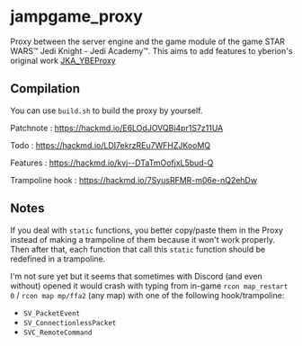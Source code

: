 # jampgame_proxy

Proxy between the server engine and the game module of the game STAR WARS™ Jedi Knight - Jedi Academy™.
This aims to add features to yberion's original work [JKA_YBEProxy](https://github.com/Yberion/JKA_YBEProxy)

## Compilation

You can use `build.sh` to build the proxy by yourself.

Patchnote : https://hackmd.io/E6LOdJOVQBi4pr1S7z11UA

Todo : https://hackmd.io/LDI7ekrzREu7WFHZJKooMQ

Features : https://hackmd.io/kvj--DTaTmOofjxL5bud-Q

Trampoline hook : https://hackmd.io/7SyusRFMR-m06e-nQ2ehDw

## Notes

If you deal with `static` functions, you better copy/paste them in the Proxy instead of making a trampoline of them because it won't work properly.  
Then after that, each function that call this `static` function should be redefined in a trampoline.  

I'm not sure yet but it seems that sometimes with Discord (and even without) opened it would crash with typing from in-game `rcon map_restart 0` / `rcon map mp/ffa2` (any map) with one of the following hook/trampoline:  

- `SV_PacketEvent`
- `SV_ConnectionlessPacket`
- `SVC_RemoteCommand`

